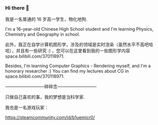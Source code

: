 ### Hi there 👋

我是一名普通的 16 岁高一学生，物化地狗.

I'm a 16-year-old Chinese High School student and I'm learning Physics, Chemistry and Geography in school.

此外，我正在自学计算机图形学，涉及的领域是实时渲染（虽然水平不高吧哈哈），并且有一些研究 :) ，您可以在这里看到我的一些图形学内容 space.bilibili.com/370118971.

Besides, I'm learning Computer Graphics - Rendering myself, and I'm a honorary researcher :)  You can find my lectures about CG in space.bilibili.com/370118971.

—————————碎碎念—————————

只做自己喜欢的事，我的梦想是当科学家.

我也是一名游戏玩家：

https://steamcommunity.com/id/b1uemicr0/
